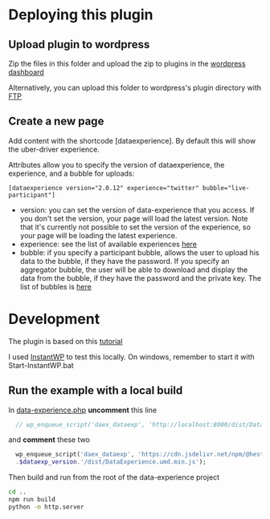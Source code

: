 # Deploying this plugin

## Upload plugin to wordpress

Zip the files in this folder and upload the zip to plugins in the [wordpress dashboard](https://themewaves.com/how-to-upload-plugin-to-wordpress/)

Alternatively, you can upload this folder to wordpress's plugin directory with [FTP](https://www.wonderplugin.com/wordpress-tutorials/how-to-manually-install-a-wordpress-plugin-via-ftp/)

## Create a new page

Add content with the shortcode [dataexperience]. By default this will show the uber-driver experience.

Attributes allow you to specify the version of dataexperience, the experience, and a bubble for uploads:

```
[dataexperience version="2.0.12" experience="twitter" bubble="live-participant"]
```

- version: you can set the version of data-experience that you access. If you don't set the version, your page will load the latest version. Note that it's currently not possible to set the version of the experience, so your page will be loading the latest experience.
- experience: see the list of available experiences [here](https://github.com/hestiaAI/hestialabs-experiences/tree/master/packages/packages/experiences)
- bubble: if you specify a participant bubble, allows the user to upload his data to the bubble, if they have the password. If you specify an aggregator bubble, the user will be able to download and display the data from the bubble, if they have the password and the private key. The list of bubbles is [here](https://github.com/hestiaAI/hestialabs-experiences/tree/master/packages/packages/experiences)

# Development

The plugin is based on this [tutorial](https://dev.to/workingwebsites/using-vue-in-wordpress-1b9l)

I used [InstantWP](https://instantwp.com/) to test this locally. On windows, remember to start it with Start-InstantWP.bat

## Run the example with a local build

In [data-experience.php](data-experience.php) **uncomment** this line

```php
  // wp_enqueue_script('daex_dataexp', 'http://localhost:8000/dist/DataExperience.umd.min.js');

```

and **comment** these two

```php
  wp_enqueue_script('daex_dataexp', 'https://cdn.jsdelivr.net/npm/@hestia.ai/data-experience@'
  .$dataexp_version.'/dist/DataExperience.umd.min.js');
```

Then build and run from the root of the data-experience project

```sh
cd ..
npm run build
python -m http.server
```
